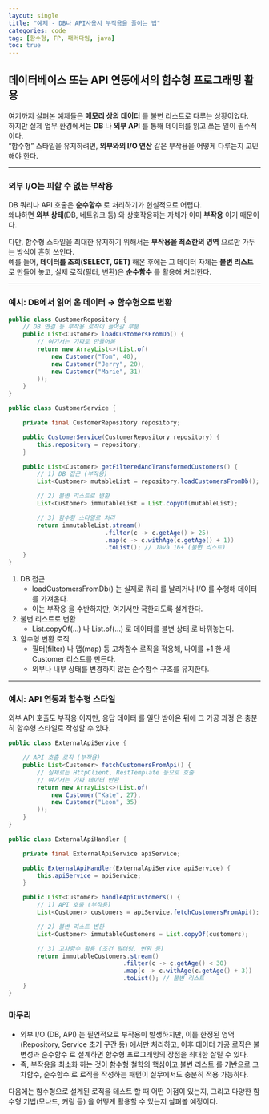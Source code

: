 ```yaml
---
layout: single
title: "예제 - DB나 API사용시 부작용을 줄이는 법"
categories: code
tag: [함수형, FP, 패러다임, java]
toc: true
---
```


## 데이터베이스 또는 API 연동에서의 함수형 프로그래밍 활용

여기까지 살펴본 예제들은 **메모리 상의 데이터** 를 불변 리스트로 다루는 상황이었다.  
하지만 실제 업무 환경에서는 **DB** 나 **외부 API** 를 통해 데이터를 읽고 쓰는 일이 필수적이다.  
“함수형” 스타일을 유지하려면, **외부와의 I/O 연산** 같은 부작용을 어떻게 다루는지 고민해야 한다.

---

### 외부 I/O는 피할 수 없는 부작용
DB 쿼리나 API 호출은 **순수함수** 로 처리하기가 현실적으로 어렵다.  
왜냐하면 **외부 상태**(DB, 네트워크 등) 와 상호작용하는 자체가 이미 **부작용** 이기 때문이다.

다만, 함수형 스타일을 최대한 유지하기 위해서는 **부작용을 최소한의 영역** 으로만 가두는 방식이 흔히 쓰인다.  
예를 들어, **데이터를 조회(SELECT, GET)** 해온 후에는  그 데이터 자체는 **불변 리스트** 로 만들어 놓고, 
실제 로직(필터, 변환)은 **순수함수** 를 활용해 처리한다.

---

### 예시: DB에서 읽어 온 데이터 → 함수형으로 변환

```java
public class CustomerRepository {
    // DB 연결 등 부작용 로직이 들어갈 부분
    public List<Customer> loadCustomersFromDb() {
        // 여기서는 가짜로 만들어봄
        return new ArrayList<>(List.of(
            new Customer("Tom", 40),
            new Customer("Jerry", 20),
            new Customer("Marie", 31)
        ));
    }
}

public class CustomerService {

    private final CustomerRepository repository;

    public CustomerService(CustomerRepository repository) {
        this.repository = repository;
    }

    public List<Customer> getFilteredAndTransformedCustomers() {
        // 1) DB 접근 (부작용)
        List<Customer> mutableList = repository.loadCustomersFromDb();

        // 2) 불변 리스트로 변환
        List<Customer> immutableList = List.copyOf(mutableList);

        // 3) 함수형 스타일로 처리
        return immutableList.stream()
                           .filter(c -> c.getAge() > 25)
                           .map(c -> c.withAge(c.getAge() + 1))
                           .toList(); // Java 16+ (불변 리스트)
    }
}
```
1.	DB 접근
      - loadCustomersFromDb() 는 실제로 쿼리 를 날리거나 I/O 를 수행해 데이터를 가져온다.
      - 이는 부작용 을 수반하지만, 여기서만 국한되도록 설계한다.
2.	불변 리스트로 변환
      - List.copyOf(...) 나 List.of(...) 로 데이터를 불변 상태 로 바꿔놓는다.
3.	함수형 변환 로직
      - 필터(filter) 나 맵(map) 등 고차함수 로직을 적용해, 나이를 +1 한 새 Customer 리스트를 만든다.
      - 외부나 내부 상태를 변경하지 않는 순수함수 구조를 유지한다.

--- 
### 예시: API 연동과 함수형 스타일

외부 API 호출도 부작용 이지만, 응답 데이터 를 일단 받아온 뒤에
그 가공 과정 은 충분히 함수형 스타일로 작성할 수 있다.

```java
public class ExternalApiService {

    // API 호출 로직 (부작용)
    public List<Customer> fetchCustomersFromApi() {
        // 실제로는 HttpClient, RestTemplate 등으로 호출
        // 여기서는 가짜 데이터 반환
        return new ArrayList<>(List.of(
            new Customer("Kate", 27),
            new Customer("Leon", 35)
        ));
    }
}

public class ExternalApiHandler {

    private final ExternalApiService apiService;

    public ExternalApiHandler(ExternalApiService apiService) {
        this.apiService = apiService;
    }

    public List<Customer> handleApiCustomers() {
        // 1) API 호출 (부작용)
        List<Customer> customers = apiService.fetchCustomersFromApi();

        // 2) 불변 리스트 변환
        List<Customer> immutableCustomers = List.copyOf(customers);

        // 3) 고차함수 활용 (조건 필터링, 변환 등)
        return immutableCustomers.stream()
                                .filter(c -> c.getAge() < 30)
                                .map(c -> c.withAge(c.getAge() + 3))
                                .toList(); // 불변 리스트
    }
}
```

### 마무리
- 외부 I/O (DB, API) 는 필연적으로 부작용이 발생하지만,  이를 한정된 영역 (Repository, Service 초기 구간 등) 에서만 처리하고, 이후 데이터 가공 로직은 불변성과 순수함수 로 설계하면 함수형 프로그래밍의 장점을 최대한 살릴 수 있다.
- 즉, 부작용을 최소화 하는 것이 함수형 철학의 핵심이고,불변 리스트 를 기반으로 고차함수, 순수함수 로 로직을 작성하는 패턴이 실무에서도 충분히 적용 가능하다.

다음에는 함수형으로 설계된 로직을 테스트 할 때 어떤 이점이 있는지,
그리고 다양한 함수형 기법(모나드, 커링 등) 을 어떻게 활용할 수 있는지 살펴볼 예정이다.